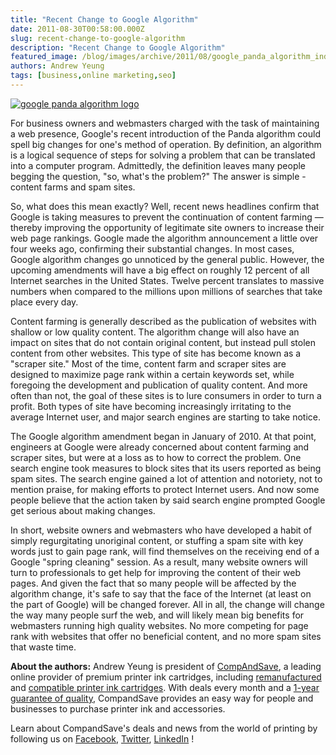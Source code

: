 ```yaml
---
title: "Recent Change to Google Algorithm"
date: 2011-08-30T00:58:00.000Z
slug: recent-change-to-google-algorithm
description: "Recent Change to Google Algorithm"
featured_image: /blog/images/archive/2011/08/google_panda_algorithm_index.png
authors: Andrew Yeung
tags: [business,online marketing,seo]
---
```


[![google panda algorithm logo](/blog/images/google-panda-algorithm-index.png)](/blog/images/google-panda-algorithm-index.png)

For business owners and webmasters charged with the task of maintaining a web presence, Google's recent introduction of the Panda algorithm could spell big changes for one's method of operation. By definition, an algorithm is a logical sequence of steps for solving a problem that can be translated into a computer program. Admittedly, the definition leaves many people begging the question, "so, what's the problem?" The answer is simple - content farms and spam sites.

So, what does this mean exactly? Well, recent news headlines confirm that Google is taking measures to prevent the continuation of content farming — thereby improving the opportunity of legitimate site owners to increase their web page rankings. Google made the algorithm announcement a little over four weeks ago, confirming their substantial changes. In most cases, Google algorithm changes go unnoticed by the general public. However, the upcoming amendments will have a big effect on roughly 12 percent of all Internet searches in the United States. Twelve percent translates to massive numbers when compared to the millions upon millions of searches that take place every day.

Content farming is generally described as the publication of websites with shallow or low quality content. The algorithm change will also have an impact on sites that do not contain original content, but instead pull stolen content from other websites. This type of site has become known as a "scraper site." Most of the time, content farm and scraper sites are designed to maximize page rank within a certain keywords set, while foregoing the development and publication of quality content. And more often than not, the goal of these sites is to lure consumers in order to turn a profit. Both types of site have becoming increasingly irritating to the average Internet user, and major search engines are starting to take notice.

The Google algorithm amendment began in January of 2010\. At that point, engineers at Google were already concerned about content farming and scraper sites, but were at a loss as to how to correct the problem. One search engine took measures to block sites that its users reported as being spam sites. The search engine gained a lot of attention and notoriety, not to mention praise, for making efforts to protect Internet users. And now some people believe that the action taken by said search engine prompted Google get serious about making changes.

In short, website owners and webmasters who have developed a habit of simply regurgitating unoriginal content, or stuffing a spam site with key words just to gain page rank, will find themselves on the receiving end of a Google "spring cleaning" session. As a result, many website owners will turn to professionals to get help for improving the content of their web pages. And given the fact that so many people will be affected by the algorithm change, it's safe to say that the face of the Internet (at least on the part of Google) will be changed forever. All in all, the change will change the way many people surf the web, and will likely mean big benefits for webmasters running high quality websites. No more competing for page rank with websites that offer no beneficial content, and no more spam sites that waste time.


**About the authors:** Andrew Yeung is president of [CompAndSave](https://www.compandsave.com/), a leading online provider of premium printer ink cartridges, including [remanufactured](https://www.compandsave.com/help) and [compatible printer ink cartridges](https://www.compandsave.com/help). With deals every month and a [1-year guarantee of quality](https://www.compandsave.com/help), CompandSave provides an easy way for people and businesses to purchase printer ink and accessories.

Learn about CompandSave's deals and news from the world of printing by following us on [Facebook](https://www.facebook.com/compandsave.ink), [Twitter](https://twitter.com/compandsave), [LinkedIn](https://www.linkedin.com) !
